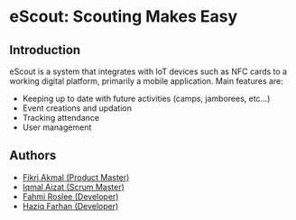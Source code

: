 # eScout: Scouting Makes Easy

## Introduction
eScout is a system that integrates with IoT devices such as NFC cards to a working digital platform, primarily a mobile application. Main features are: 

- Keeping up to date with future activities (camps, jamborees, etc...)
- Event creations and updation
- Tracking attendance
- User management

## Authors

- [Fikri Akmal (Product Master)](https://github.com/FikriAkmalAizuddin)
- [Iqmal Aizat (Scrum Master)](https://github.com/iqmalje)
- [Fahmi Roslee (Developer)](https://github.com/FahmiRoslee)
- [Haziq Farhan (Developer)](https://github.com/karinaHani)
